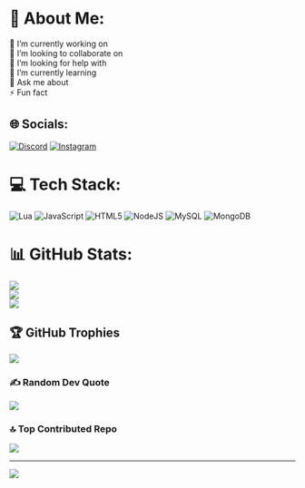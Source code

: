 # 💫 About Me:
🔭 I’m currently working on<br>👯 I’m looking to collaborate on<br>🤝 I’m looking for help with<br>🌱 I’m currently learning<br>💬 Ask me about<br>⚡ Fun fact


## 🌐 Socials:
[![Discord](https://img.shields.io/badge/Discord-%237289DA.svg?logo=discord&logoColor=white)](https://discord.gg/j5vFU3gX96) [![Instagram](https://img.shields.io/badge/Instagram-%23E4405F.svg?logo=Instagram&logoColor=white)](https://instagram.com/viccdevz) 

# 💻 Tech Stack:
![Lua](https://img.shields.io/badge/lua-%232C2D72.svg?style=for-the-badge&logo=lua&logoColor=white) ![JavaScript](https://img.shields.io/badge/javascript-%23323330.svg?style=for-the-badge&logo=javascript&logoColor=%23F7DF1E) ![HTML5](https://img.shields.io/badge/html5-%23E34F26.svg?style=for-the-badge&logo=html5&logoColor=white) ![NodeJS](https://img.shields.io/badge/node.js-6DA55F?style=for-the-badge&logo=node.js&logoColor=white) ![MySQL](https://img.shields.io/badge/mysql-%2300f.svg?style=for-the-badge&logo=mysql&logoColor=white) ![MongoDB](https://img.shields.io/badge/MongoDB-%234ea94b.svg?style=for-the-badge&logo=mongodb&logoColor=white)
# 📊 GitHub Stats:
![](https://github-readme-stats.vercel.app/api?username=viccdevz&theme=dark&hide_border=false&include_all_commits=false&count_private=false)<br/>
![](https://github-readme-streak-stats.herokuapp.com/?user=viccdevz&theme=dark&hide_border=false)<br/>
![](https://github-readme-stats.vercel.app/api/top-langs/?username=viccdevz&theme=dark&hide_border=false&include_all_commits=false&count_private=false&layout=compact)

## 🏆 GitHub Trophies
![](https://github-profile-trophy.vercel.app/?username=viccdevz&theme=discord&no-frame=false&no-bg=true&margin-w=4)

### ✍️ Random Dev Quote
![](https://quotes-github-readme.vercel.app/api?type=horizontal&theme=radical)

### 🔝 Top Contributed Repo
![](https://github-contributor-stats.vercel.app/api?username=viccdevz&limit=5&theme=dark&combine_all_yearly_contributions=true)

---
[![](https://visitcount.itsvg.in/api?id=viccdevz&icon=1&color=1)](https://visitcount.itsvg.in)

<!-- Proudly created with GPRM ( https://gprm.itsvg.in ) -->
